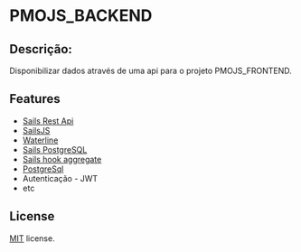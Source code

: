 # PMOJS_BACKEND

## Descrição:
Disponibilizar dados através de uma api para o projeto PMOJS_FRONTEND.

## Features
* <a href="https://github.com/ghaiklor/generator-sails-rest-api" target="_blank">Sails Rest Api</a>
* <a href="http://sailsjs.com/" target="_blank">SailsJS</a>
* <a href="https://github.com/balderdashy/waterline-docs" target="_blank">Waterline</a>
* <a href="https://github.com/balderdashy/sails-postgresql" target="_blank">Sails PostgreSQL</a>
* <a href="https://github.com/rdit-ch/sails-hook-blueprint-aggregate" target="_blank">Sails hook aggregate</a>
* <a href="https://www.postgresql.org/" target="_blank">PostgreSql</a>
* Autenticação - JWT
* etc

License
-------------
<a href=/LICENSE.txt target="_blank">MIT</a> license.
